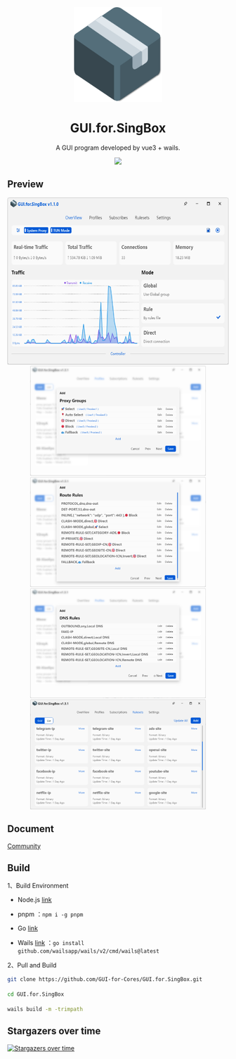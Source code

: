 <div align="center">
  <img src="build/appicon.png" alt="GUI.for.SingBox" width="200">
  <h1>GUI.for.SingBox</h1>
  <p>A GUI program developed by vue3 + wails.</p>
  <img src="https://img.shields.io/github/downloads/GUI-for-Cores/GUI.for.SingBox/total?color=%239F7AEA&logo=github" />
</div>

## Preview

<div align="center">
  <img src="docs/imgs/preview1.png" width="600" height="380">
  <br/>
  <img src="docs/imgs/preview2.png" width="400" height="250">
  <img src="docs/imgs/preview3.png" width="400" height="250">
  <br/>
  <img src="docs/imgs/preview4.png" width="400" height="250">
  <img src="docs/imgs/preview5.png" width="400" height="250">
</div>

## Document

[Community](https://gui-for-cores.github.io/gfs/community.html)

## Build

1、Build Environment

- Node.js [link](https://nodejs.org/en)

- pnpm ：`npm i -g pnpm`

- Go [link](https://go.dev/)

- Wails [link](https://wails.io/) ：`go install github.com/wailsapp/wails/v2/cmd/wails@latest`

2、Pull and Build

```bash
git clone https://github.com/GUI-for-Cores/GUI.for.SingBox.git

cd GUI.for.SingBox

wails build -m -trimpath
```

## Stargazers over time

[![Stargazers over time](https://starchart.cc/GUI-for-Cores/GUI.for.SingBox.svg)](https://starchart.cc/GUI-for-Cores/GUI.for.SingBox)
